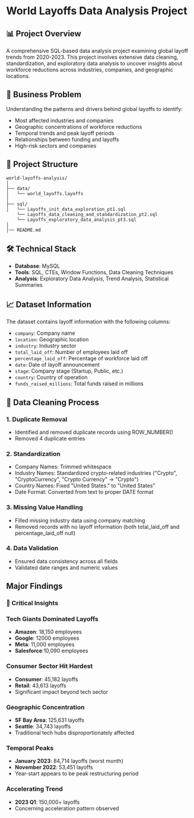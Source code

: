 # World Layoffs Data Analysis Project

## 📊 Project Overview
A comprehensive SQL-based data analysis project examining global layoff trends from 2020-2023. This project involves extensive data cleaning, standardization, and exploratory data analysis to uncover insights about workforce reductions across industries, companies, and geographic locations.

## 🎯 Business Problem
Understanding the patterns and drivers behind global layoffs to identify:
- Most affected industries and companies
- Geographic concentrations of workforce reductions
- Temporal trends and peak layoff periods
- Relationships between funding and layoffs
- High-risk sectors and companies

## 📁 Project Structure

```
world-layoffs-analysis/
│
├── data/
│   └── world_layoffs.layoffs
│
├── sql/
│   └── Layoffs_init_data_exploration_pt1.sql
    └── Layoffs_data_cleaning_and_standardization_pt2.sql
    └── Layoffs_exploratory_data_analysis_pt3.sql
│
│── README.md

```

## 🛠️ Technical Stack
- **Database**: MySQL
- **Tools**: SQL, CTEs, Window Functions, Data Cleaning Techniques
- **Analysis**: Exploratory Data Analysis, Trend Analysis, Statistical Summaries

## 📈 Dataset Information
The dataset contains layoff information with the following columns:
- `company`: Company name
- `location`: Geographic location
- `industry`: Industry sector
- `total_laid_off`: Number of employees laid off
- `percentage_laid_off`: Percentage of workforce laid off
- `date`: Date of layoff announcement
- `stage`: Company stage (Startup, Public, etc.)
- `country`: Country of operation
- `funds_raised_millions`: Total funds raised in millions

## 🔧 Data Cleaning Process

### 1. Duplicate Removal

- Identified and removed duplicate records using ROW_NUMBER()
- Removed 4 duplicate entries

### 2. Standardization

- Company Names: Trimmed whitespace
- Industry Names: Standardized crypto-related industries ("Crypto", "CryptoCurrency", "Crypto Currency" → "Crypto")
- Country Names: Fixed "United States." to "United States"
- Date Format: Converted from text to proper DATE format

### 3. Missing Value Handling

- Filled missing industry data using company matching
- Removed records with no layoff information (both total_laid_off and percentage_laid_off null)

### 4. Data Validation

- Ensured data consistency across all fields
- Validated date ranges and numeric values

## Major Findings

### 🚨 Critical Insights

### Tech Giants Dominated Layoffs
- **Amazon**: 18,150 employees
- **Google**: 12000 employees  
- **Meta**: 11,000 employees
- **Salesforce**:10,090 employees

### Consumer Sector Hit Hardest
- **Consumer**: 45,182 layoffs
- **Retail**: 43,613 layoffs
- Significant impact beyond tech sector

### Geographic Concentration
- **SF Bay Area**: 125,631 layoffs
- **Seattle**: 34,743 layoffs
- Traditional tech hubs disproportionately affected

### Temporal Peaks
- **January 2023**: 84,714 layoffs (worst month)
- **November 2022**: 53,451 layoffs
- Year-start appears to be peak restructuring period

### Accelerating Trend
- **2023 Q1**: 150,000+ layoffs
- Concerning acceleration pattern observed





